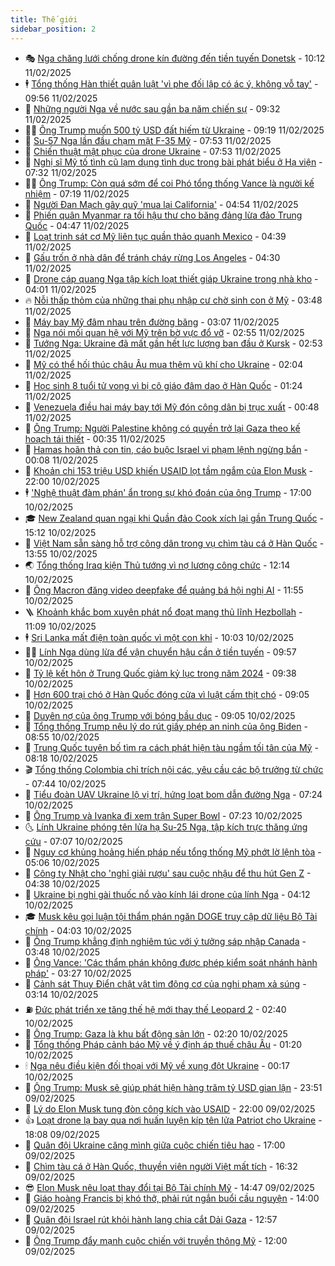 ```yaml
---
title: Thế giới
sidebar_position: 2
---
```


<!-- vnexpress-the-gioi:START -->
- 🎭 [Nga chăng lưới chống drone kín đường đến tiền tuyến Donetsk](https://vnexpress.net/nga-chang-luoi-chong-drone-kin-duong-den-tien-tuyen-donetsk-4848257.html) - 10:12 11/02/2025
- 🕴 [Tổng thống Hàn thiết quân luật &#39;vì phe đối lập có ác ý, không vỗ tay&#39;](https://vnexpress.net/tong-thong-han-thiet-quan-luat-vi-phe-doi-lap-co-ac-y-khong-vo-tay-4848204.html) - 09:56 11/02/2025
- 🤭 [Những người Nga về nước sau gần ba năm chiến sự](https://vnexpress.net/nhung-nguoi-nga-ve-nuoc-sau-gan-ba-nam-chien-su-4848116.html) - 09:32 11/02/2025
- 🧑‍💻 [Ông Trump muốn 500 tỷ USD đất hiếm từ Ukraine](https://vnexpress.net/ong-trump-muon-500-ty-usd-dat-hiem-tu-ukraine-4848140.html) - 09:19 11/02/2025
- 🦏 [Su-57 Nga lần đầu chạm mặt F-35 Mỹ](https://vnexpress.net/su-57-nga-lan-dau-cham-mat-f-35-my-4848039.html) - 07:53 11/02/2025
- 🦒 [Chiến thuật mật phục của drone Ukraine](https://vnexpress.net/chien-thuat-mat-phuc-cua-drone-ukraine-4845962.html) - 07:53 11/02/2025
- 🌈 [Nghị sĩ Mỹ tố tình cũ lạm dụng tình dục trong bài phát biểu ở Hạ viện](https://vnexpress.net/nghi-si-my-to-tinh-cu-lam-dung-tinh-duc-trong-bai-phat-bieu-o-ha-vien-4848175.html) - 07:32 11/02/2025
- 🧑‍🏫 [Ông Trump: Còn quá sớm để coi Phó tổng thống Vance là người kế nhiệm](https://vnexpress.net/ong-trump-con-qua-som-de-coi-pho-tong-thong-vance-la-nguoi-ke-nhiem-4848096.html) - 07:19 11/02/2025
- 🐲 [Người Đan Mạch gây quỹ &#39;mua lại California&#39;](https://vnexpress.net/nguoi-dan-mach-gay-quy-mua-lai-california-4848109.html) - 04:54 11/02/2025
- 🦒 [Phiến quân Myanmar ra tối hậu thư cho băng đảng lừa đảo Trung Quốc](https://vnexpress.net/phien-quan-myanmar-ra-toi-hau-thu-cho-bang-dang-lua-dao-trung-quoc-4848053.html) - 04:47 11/02/2025
- 🐻 [Loạt trinh sát cơ Mỹ liên tục quần thảo quanh Mexico](https://vnexpress.net/loat-trinh-sat-co-my-lien-tuc-quan-thao-quanh-mexico-4848036.html) - 04:39 11/02/2025
- 🚀 [Gấu trốn ở nhà dân để tránh cháy rừng Los Angeles](https://vnexpress.net/gau-tron-o-nha-dan-de-tranh-chay-rung-los-angeles-4848020.html) - 04:30 11/02/2025
- 🥰 [Drone cáp quang Nga tập kích loạt thiết giáp Ukraine trong nhà kho](https://vnexpress.net/drone-cap-quang-nga-tap-kich-loat-thiet-giap-ukraine-trong-nha-kho-4847863.html) - 04:01 11/02/2025
- 🔥 [Nỗi thấp thỏm của những thai phụ nhập cư chờ sinh con ở Mỹ](https://vnexpress.net/noi-thap-thom-cua-nhung-thai-phu-nhap-cu-cho-sinh-con-o-my-4847989.html) - 03:48 11/02/2025
- 🥳 [Máy bay Mỹ đâm nhau trên đường băng](https://vnexpress.net/may-bay-my-dam-nhau-tren-duong-bang-4848041.html) - 03:07 11/02/2025
- 💼 [Nga nói mối quan hệ với Mỹ trên bờ vực đổ vỡ](https://vnexpress.net/nga-noi-moi-quan-he-voi-my-tren-bo-vuc-do-vo-4847985.html) - 02:55 11/02/2025
- 🤡 [Tướng Nga: Ukraine đã mất gần hết lực lượng ban đầu ở Kursk](https://vnexpress.net/tuong-nga-ukraine-da-mat-gan-het-luc-luong-ban-dau-o-kursk-4847982.html) - 02:53 11/02/2025
- 🌁 [Mỹ có thể hối thúc châu Âu mua thêm vũ khí cho Ukraine](https://vnexpress.net/my-co-the-hoi-thuc-chau-au-mua-them-vu-khi-cho-ukraine-4847995.html) - 02:04 11/02/2025
- 🤩 [Học sinh 8 tuổi tử vong vì bị cô giáo đâm dao ở Hàn Quốc](https://vnexpress.net/hoc-sinh-8-tuoi-tu-vong-vi-bi-co-giao-dam-dao-o-han-quoc-4847967.html) - 01:24 11/02/2025
- 🎉 [Venezuela điều hai máy bay tới Mỹ đón công dân bị trục xuất](https://vnexpress.net/venezuela-dieu-hai-may-bay-toi-my-don-cong-dan-bi-truc-xuat-4847969.html) - 00:48 11/02/2025
- 🎉 [Ông Trump: Người Palestine không có quyền trở lại Gaza theo kế hoạch tái thiết](https://vnexpress.net/ong-trump-nguoi-palestine-khong-co-quyen-tro-lai-gaza-theo-ke-hoach-tai-thiet-4847959.html) - 00:35 11/02/2025
- 🌁 [Hamas hoãn thả con tin, cáo buộc Israel vi phạm lệnh ngừng bắn](https://vnexpress.net/hamas-hoan-tha-con-tin-cao-buoc-israel-vi-pham-lenh-ngung-ban-4847962.html) - 00:08 11/02/2025
- 🌊 [Khoản chi 153 triệu USD khiến USAID lọt tầm ngắm của Elon Musk](https://vnexpress.net/khoan-chi-153-trieu-usd-khien-usaid-lot-tam-ngam-cua-elon-musk-4847546.html) - 22:00 10/02/2025
- 🕴 [&#39;Nghệ thuật đàm phán&#39; ẩn trong sự khó đoán của ông Trump](https://vnexpress.net/nghe-thuat-dam-phan-an-trong-su-kho-doan-cua-ong-trump-4846308.html) - 17:00 10/02/2025
- 🎓 [New Zealand quan ngại khi Quần đảo Cook xích lại gần Trung Quốc](https://vnexpress.net/new-zealand-quan-ngai-khi-quan-dao-cook-xich-lai-gan-trung-quoc-4847926.html) - 15:12 10/02/2025
- 🦩 [Việt Nam sẵn sàng hỗ trợ công dân trong vụ chìm tàu cá ở Hàn Quốc](https://vnexpress.net/viet-nam-san-sang-ho-tro-cong-dan-trong-vu-chim-tau-ca-o-han-quoc-4847916.html) - 13:55 10/02/2025
- 🌏 [Tổng thống Iraq kiện Thủ tướng vì nợ lương công chức](https://vnexpress.net/tong-thong-iraq-kien-thu-tuong-vi-no-luong-cong-chuc-4847902.html) - 12:14 10/02/2025
- 🌋 [Ông Macron đăng video deepfake để quảng bá hội nghị AI](https://vnexpress.net/ong-macron-dang-video-deepfake-de-quang-ba-hoi-nghi-ai-4847866.html) - 11:55 10/02/2025
- 🪜 [Khoảnh khắc bom xuyên phát nổ đoạt mạng thủ lĩnh Hezbollah](https://vnexpress.net/khoanh-khac-bom-xuyen-phat-no-doat-mang-thu-linh-hezbollah-4847844.html) - 11:09 10/02/2025
- 🕴 [Sri Lanka mất điện toàn quốc vì một con khỉ](https://vnexpress.net/sri-lanka-mat-dien-toan-quoc-vi-mot-con-khi-4847810.html) - 10:03 10/02/2025
- 🧑‍🏫 [Lính Nga dùng lừa để vận chuyển hậu cần ở tiền tuyến](https://vnexpress.net/linh-nga-dung-lua-de-van-chuyen-hau-can-o-tien-tuyen-4847777.html) - 09:57 10/02/2025
- 🌮 [Tỷ lệ kết hôn ở Trung Quốc giảm kỷ lục trong năm 2024](https://vnexpress.net/ty-le-ket-hon-o-trung-quoc-giam-ky-luc-trong-nam-2024-4847790.html) - 09:38 10/02/2025
- 🚦 [Hơn 600 trại chó ở Hàn Quốc đóng cửa vì luật cấm thịt chó](https://vnexpress.net/hon-600-trai-cho-o-han-quoc-dong-cua-vi-luat-cam-thit-cho-4847773.html) - 09:05 10/02/2025
- 💫 [Duyên nợ của ông Trump với bóng bầu dục](https://vnexpress.net/duyen-no-cua-ong-trump-voi-bong-bau-duc-4847629.html) - 09:05 10/02/2025
- 🤡 [Tổng thống Trump nêu lý do rút giấy phép an ninh của ông Biden](https://vnexpress.net/tong-thong-trump-neu-ly-do-rut-giay-phep-an-ninh-cua-ong-biden-4847782.html) - 08:55 10/02/2025
- 🦣 [Trung Quốc tuyên bố tìm ra cách phát hiện tàu ngầm tối tân của Mỹ](https://vnexpress.net/trung-quoc-tuyen-bo-tim-ra-cach-phat-hien-tau-ngam-toi-tan-cua-my-4847596.html) - 08:18 10/02/2025
- 🎬 [Tổng thống Colombia chỉ trích nội các, yêu cầu các bộ trưởng từ chức](https://vnexpress.net/tong-thong-colombia-chi-trich-noi-cac-yeu-cau-cac-bo-truong-tu-chuc-4847714.html) - 07:44 10/02/2025
- 🎉 [Tiểu đoàn UAV Ukraine lộ vị trí, hứng loạt bom dẫn đường Nga](https://vnexpress.net/tieu-doan-uav-ukraine-lo-vi-tri-hung-loat-bom-dan-duong-nga-4847689.html) - 07:24 10/02/2025
- 🎡 [Ông Trump và Ivanka đi xem trận Super Bowl](https://vnexpress.net/ong-trump-va-ivanka-di-xem-tran-super-bowl-4847660.html) - 07:23 10/02/2025
- 🌜 [Lính Ukraine phóng tên lửa hạ Su-25 Nga, tập kích trực thăng ứng cứu](https://vnexpress.net/linh-ukraine-phong-ten-lua-ha-su-25-nga-tap-kich-truc-thang-ung-cuu-4847718.html) - 07:07 10/02/2025
- 🎡 [Nguy cơ khủng hoảng hiến pháp nếu tổng thống Mỹ phớt lờ lệnh tòa](https://vnexpress.net/nguy-co-khung-hoang-hien-phap-neu-tong-thong-my-phot-lo-lenh-toa-4847551.html) - 05:06 10/02/2025
- 🤗 [Công ty Nhật cho &#39;nghỉ giải rượu&#39; sau cuộc nhậu để thu hút Gen Z](https://vnexpress.net/cong-ty-nhat-cho-nghi-giai-ruou-sau-cuoc-nhau-de-thu-hut-gen-z-4847602.html) - 04:38 10/02/2025
- 🦩 [Ukraine bị nghi gài thuốc nổ vào kính lái drone của lính Nga](https://vnexpress.net/ukraine-bi-nghi-gai-thuoc-no-vao-kinh-lai-drone-cua-linh-nga-4847547.html) - 04:12 10/02/2025
- 🎓 [Musk kêu gọi luận tội thẩm phán ngăn DOGE truy cập dữ liệu Bộ Tài chính](https://vnexpress.net/musk-keu-goi-luan-toi-tham-phan-ngan-doge-truy-cap-du-lieu-bo-tai-chinh-4847609.html) - 04:03 10/02/2025
- 🌁 [Ông Trump khẳng định nghiêm túc với ý tưởng sáp nhập Canada](https://vnexpress.net/ong-trump-khang-dinh-nghiem-tuc-voi-y-tuong-sap-nhap-canada-4847586.html) - 03:48 10/02/2025
- 🤩 [Ông Vance: &#39;Các thẩm phán không được phép kiểm soát nhánh hành pháp&#39;](https://vnexpress.net/ong-vance-cac-tham-phan-khong-duoc-phep-kiem-soat-nhanh-hanh-phap-4847579.html) - 03:27 10/02/2025
- 👹 [Cảnh sát Thụy Điển chật vật tìm động cơ của nghi phạm xả súng](https://vnexpress.net/canh-sat-thuy-dien-chat-vat-tim-dong-co-cua-nghi-pham-xa-sung-4847581.html) - 03:14 10/02/2025
- ⛽️ [Đức phát triển xe tăng thế hệ mới thay thế Leopard 2](https://vnexpress.net/duc-phat-trien-xe-tang-the-he-moi-thay-the-leopard-2-4847252.html) - 02:40 10/02/2025
- 🚀 [Ông Trump: Gaza là khu bất động sản lớn](https://vnexpress.net/ong-trump-gaza-la-khu-bat-dong-san-lon-4847560.html) - 02:20 10/02/2025
- 🎡 [Tổng thống Pháp cảnh báo Mỹ về ý định áp thuế châu Âu](https://vnexpress.net/tong-thong-phap-canh-bao-my-ve-y-dinh-ap-thue-chau-au-4847534.html) - 01:20 10/02/2025
- 🕯 [Nga nêu điều kiện đối thoại với Mỹ về xung đột Ukraine](https://vnexpress.net/nga-neu-dieu-kien-doi-thoai-voi-my-ve-xung-dot-ukraine-4847531.html) - 00:17 10/02/2025
- 🐻 [Ông Trump: Musk sẽ giúp phát hiện hàng trăm tỷ USD gian lận](https://vnexpress.net/ong-trump-musk-se-giup-phat-hien-hang-tram-ty-usd-gian-lan-4847516.html) - 23:51 09/02/2025
- 🚦 [Lý do Elon Musk tung đòn công kích vào USAID](https://vnexpress.net/ly-do-elon-musk-tung-don-cong-kich-vao-usaid-4847120.html) - 22:00 09/02/2025
- 👍 [Loạt drone lạ bay qua nơi huấn luyện kíp tên lửa Patriot cho Ukraine](https://vnexpress.net/loat-drone-la-bay-qua-noi-huan-luyen-kip-ten-lua-patriot-cho-ukraine-4847510.html) - 18:08 09/02/2025
- 🚀 [Quân đội Ukraine căng mình giữa cuộc chiến tiêu hao](https://vnexpress.net/quan-doi-ukraine-cang-minh-giua-cuoc-chien-tieu-hao-4845780.html) - 17:00 09/02/2025
- 🌮 [Chìm tàu cá ở Hàn Quốc, thuyền viên người Việt mất tích](https://vnexpress.net/chim-tau-ca-o-han-quoc-thuyen-vien-nguoi-viet-mat-tich-4847514.html) - 16:32 09/02/2025
- 😎 [Elon Musk nêu loạt thay đổi tại Bộ Tài chính Mỹ](https://vnexpress.net/elon-musk-neu-loat-thay-doi-tai-bo-tai-chinh-my-4847503.html) - 14:47 09/02/2025
- 🐲 [Giáo hoàng Francis bị khó thở, phải rút ngắn buổi cầu nguyện](https://vnexpress.net/giao-hoang-francis-bi-kho-tho-phai-rut-ngan-buoi-cau-nguyen-4847484.html) - 14:00 09/02/2025
- 💫 [Quân đội Israel rút khỏi hành lang chia cắt Dải Gaza](https://vnexpress.net/quan-doi-israel-rut-khoi-hanh-lang-chia-cat-dai-gaza-4847474.html) - 12:57 09/02/2025
- 👀 [Ông Trump đẩy mạnh cuộc chiến với truyền thông Mỹ](https://vnexpress.net/ong-trump-day-manh-cuoc-chien-voi-truyen-thong-my-4847200.html) - 12:00 09/02/2025<!-- vnexpress-the-gioi:END -->